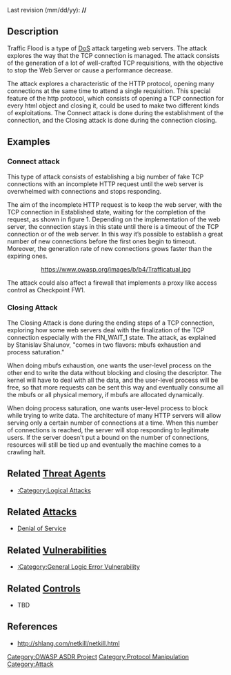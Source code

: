 

Last revision (mm/dd/yy): **//**

## Description

Traffic Flood is a type of [DoS](Denial_of_Service "wikilink") attack
targeting web servers. The attack explores the way that the TCP
connection is managed. The attack consists of the generation of a lot of
well-crafted TCP requisitions, with the objective to stop the Web Server
or cause a performance decrease.

The attack explores a characteristic of the HTTP protocol, opening many
connections at the same time to attend a single requisition. This
special feature of the http protocol, which consists of opening a TCP
connection for every html object and closing it, could be used to make
two different kinds of exploitations. The Connect attack is done during
the establishment of the connection, and the Closing attack is done
during the connection closing.

## Examples

### Connect attack

This type of attack consists of establishing a big number of fake TCP
connections with an incomplete HTTP request until the web server is
overwhelmed with connections and stops responding.

The aim of the incomplete HTTP request is to keep the web server, with
the TCP connection in Established state, waiting for the completion of
the request, as shown in figure 1. Depending on the implementation of
the web server, the connection stays in this state until there is a
timeout of the TCP connection or of the web server. In this way it’s
possible to establish a great number of new connections before the first
ones begin to timeout. Moreover, the generation rate of new connections
grows faster than the expiring ones.

<center>

<https://www.owasp.org/images/b/b4/Trafficatual.jpg>

</center>

The attack could also affect a firewall that implements a proxy like
access control as Checkpoint FW1.

### Closing Attack

The Closing Attack is done during the ending steps of a TCP connection,
exploring how some web servers deal with the finalization of the TCP
connection especially with the FIN_WAIT_1 state. The attack, as
explained by Stanislav Shalunov, "comes in two flavors: mbufs exhaustion
and process saturation."

When doing mbufs exhaustion, one wants the user-level process on the
other end to write the data without blocking and closing the descriptor.
The kernel will have to deal with all the data, and the user-level
process will be free, so that more requests can be sent this way and
eventually consume all the mbufs or all physical memory, if mbufs are
allocated dynamically.

When doing process saturation, one wants user-level process to block
while trying to write data. The architecture of many HTTP servers will
allow serving only a certain number of connections at a time. When this
number of connections is reached, the server will stop responding to
legitimate users. If the server doesn't put a bound on the number of
connections, resources will still be tied up and eventually the machine
comes to a crawling halt.

## Related [Threat Agents](Threat_Agents "wikilink")

  - [:Category:Logical Attacks](:Category:Logical_Attacks "wikilink")

## Related [Attacks](Attacks "wikilink")

  - [Denial of Service](Denial_of_Service "wikilink")

## Related [Vulnerabilities](Vulnerabilities "wikilink")

  - [:Category:General Logic Error
    Vulnerability](:Category:General_Logic_Error_Vulnerability "wikilink")

## Related [Controls](Controls "wikilink")

  - TBD

## References

  - <http://shlang.com/netkill/netkill.html>

[Category:OWASP ASDR Project](Category:OWASP_ASDR_Project "wikilink")
[Category:Protocol
Manipulation](Category:Protocol_Manipulation "wikilink")
[Category:Attack](Category:Attack "wikilink")